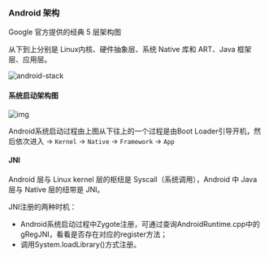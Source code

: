 ### Android 架构

Google 官方提供的经典 5 层架构图

从下到上分别是 Linux内核、硬件抽象层、系统 Native 库和 ART、Java 框架层、应用层。

![android-stack](http://gityuan.com/images/android-arch/android-stack.png)

#### 系统启动架构图

![img](http://gityuan.com/images/android-arch/android-boot.jpg)

Android系统启动过程由上图从下往上的一个过程是由Boot Loader引导开机，然后依次进入 -> `Kernel` -> `Native` -> `Framework` -> `App`

#### JNI

Android 层与 Linux kernel 层的枢纽是 Syscall（系统调用），Android 中 Java 层与 Native 层的纽带是 JNI。

JNI注册的两种时机：

- Android系统启动过程中Zygote注册，可通过查询AndroidRuntime.cpp中的gRegJNI，看看是否存在对应的register方法；
- 调用System.loadLibrary()方式注册。